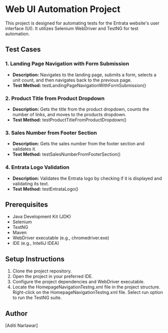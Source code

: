 # Web UI Automation Project

This project is designed for automating tests for the Entrata website's user interface (UI). It utilizes Selenium WebDriver and TestNG for test automation.

## Test Cases

### 1. Landing Page Navigation with Form Submission

- **Description:** Navigates to the landing page, submits a form, selects a unit count, and then navigates back to the previous page.
- **Test Method:** testLandingPageNavigationWithFormSubmission()

### 2. Product Title from Product Dropdown

- **Description:** Gets the title from the product dropdown, counts the number of links, and moves to the products dropdown.
- **Test Method:** testProductTitleFromProductDropdown()

### 3. Sales Number from Footer Section

- **Description:** Gets the sales number from the footer section and validates it.
- **Test Method:** testSalesNumberFromFooterSection()

### 4. Entrata Logo Validation

- **Description:** Validates the Entrata logo by checking if it is displayed and validating its text.
- **Test Method:** testEntrataLogo()

## Prerequisites

- Java Development Kit (JDK)
- Selenium
- TestNG
- Maven
- WebDriver executable (e.g., chromedriver.exe)
- IDE (e.g., IntelliJ IDEA)

## Setup Instructions

1. Clone the project repository.
2. Open the project in your preferred IDE.
3. Configure the project dependencies and WebDriver executable.
4. Locate the HomepageNavigationTestng.xml file in the project structure.
   Right-click on the HomepageNavigationTestng.xml file.
   Select run option to run the TestNG suite.

## Author

[Aditi Narlawar]
